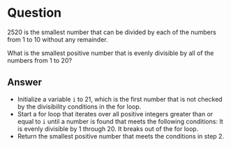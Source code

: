 # Question

2520 is the smallest number that can be divided by each of the numbers from 1 to 10 without any remainder.

What is the smallest positive number that is evenly divisible by all of the numbers from 1 to 20?

## Answer

- Initialize a variable `i` to 21, which is the first number that is not checked by the divisibility conditions in the for loop.
- Start a for loop that iterates over all positive integers greater than or equal to `i` until a number is found that meets the following conditions:
  It is evenly divisible by 1 through 20.
  It breaks out of the for loop.
- Return the smallest positive number that meets the conditions in step 2.
